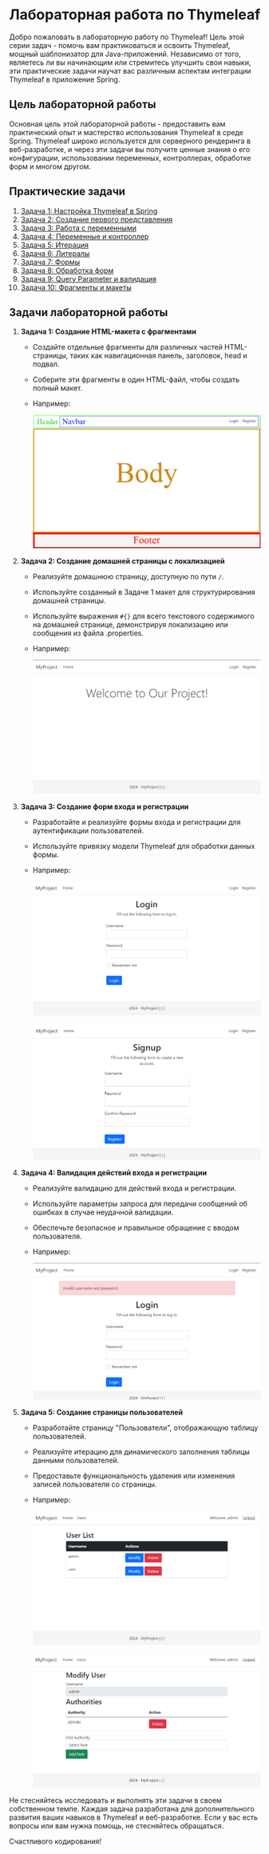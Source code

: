 # Лабораторная работа по Thymeleaf

Добро пожаловать в лабораторную работу по Thymeleaf! Цель этой серии задач - помочь вам практиковаться и освоить Thymeleaf, мощный шаблонизатор для Java-приложений. Независимо от того, являетесь ли вы начинающим или стремитесь улучшить свои навыки, эти практические задачи научат вас различным аспектам интеграции Thymeleaf в приложение Spring.

## Цель лабораторной работы

Основная цель этой лабораторной работы - предоставить вам практический опыт и мастерство использования Thymeleaf в среде Spring. Thymeleaf широко используется для серверного рендеринга в веб-разработке, и через эти задачи вы получите ценные знания о его конфигурации, использовании переменных, контроллерах, обработке форм и многом другом.

## Практические задачи <a name="practice-tasks"></a>

1. [Задача 1: Настройка Thymeleaf в Spring](practice/configure-thymeleaf.md)
2. [Задача 2: Создание первого представления](practice/create-first-view.md)
3. [Задача 3: Работа с переменными](practice/working-with-variables.md)
4. [Задача 4: Переменные и контроллер](practice/variables-and-controller.md)
5. [Задача 5: Итерация](practice/iteration.md)
6. [Задача 6: Литералы](practice/literals.md)
7. [Задача 7: Формы](practice/forms.md)
8. [Задача 8: Обработка форм](practice/form-handling.md)
9. [Задача 9: Query Parameter и валидация](practice/validation.md)
10. [Задача 10: Фрагменты и макеты](practice/fragments-and-layouts.md)


## Задачи лабораторной работы <a name="lab-work-tasks"></a>

1. **Задача 1: Создание HTML-макета с фрагментами**

    - Создайте отдельные фрагменты для различных частей HTML-страницы, таких как навигационная панель, заголовок, head и подвал.
    - Соберите эти фрагменты в один HTML-файл, чтобы создать полный макет.
    - Например:
   
      ![layout.png](../../srcs/thymeleaf/layout.png)

2. **Задача 2: Создание домашней страницы с локализацией**

    - Реализуйте домашнюю страницу, доступную по пути `/`.
    - Используйте созданный в Задаче 1 макет для структурирования домашней страницы.
    - Используйте выражения `#{}` для всего текстового содержимого на домашней странице, демонстрируя локализацию или сообщения из файла .properties.
    - Например:
   
      ![home-page.png](../../srcs/thymeleaf/home-page.png)
   
3. **Задача 3: Создание форм входа и регистрации**

    - Разработайте и реализуйте формы входа и регистрации для аутентификации пользователей.
    - Используйте привязку модели Thymeleaf для обработки данных формы.
    - Например:
   
      ![login-page.png](../../srcs/thymeleaf/login-page.png)

      ![signup-page.png](../../srcs/thymeleaf/signup-page.png)
   
4. **Задача 4: Валидация действий входа и регистрации**

    - Реализуйте валидацию для действий входа и регистрации.
    - Используйте параметры запроса для передачи сообщений об ошибках в случае неудачной валидации.
    - Обеспечьте безопасное и правильное обращение с вводом пользователя.
    - Например:
   
      ![login-validation.png](../../srcs/thymeleaf/login-validation.png)
   
5. **Задача 5: Создание страницы пользователей**

    - Разработайте страницу "Пользователи", отображающую таблицу пользователей.
    - Реализуйте итерацию для динамического заполнения таблицы данными пользователей.
    - Предоставьте функциональность удаления или изменения записей пользователя со страницы.
    - Например:
   
      ![users-page.png](../../srcs/thymeleaf/users-page.png)
   
      ![modify-user-page.png](../../srcs/thymeleaf/modify-user-page.png)

Не стесняйтесь исследовать и выполнять эти задачи в своем собственном темпе. Каждая задача разработана для дополнительного развития ваших навыков в Thymeleaf и веб-разработке. Если у вас есть вопросы или вам нужна помощь, не стесняйтесь обращаться.

Счастливого кодирования!